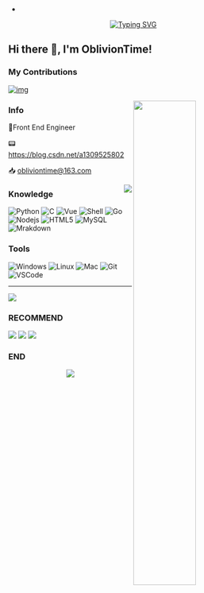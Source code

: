 - 

<!-- 动态打字标题 -->

<div align="center">
  <a href="https://git.io/typing-svg">
    <img src="https://readme-typing-svg.demolab.com?font=Lobster&size=32&center=true&vCenter=true&width=500&color=81D8D0&lines=+Love+Free%2C+Love+HL." alt="Typing SVG" />
  </a>
</div>


## Hi there 👋, I'm OblivionTime!

### My Contributions

[![img](https://raw.githubusercontent.com/thinkingthigh/thinkingthigh/main/assets/github-contribution-grid-snake.svg)](https://raw.githubusercontent.com/thinkingthigh/thinkingthigh/main/assets/github-contribution-grid-snake.svg)

<!-- 个人&仓库信息 -->
<img width="50%" align="right" src="https://github-readme-stats.vercel.app/api?username=OblivionTime&include_all_commits=true&show_icons=true&theme=chartreuse-dark" />

### Info

:crystal_ball:Front End Engineer

:pager: https://blog.csdn.net/a1309525802

:inbox_tray: obliviontime@163.com

<img align="right" src="https://github-readme-stats.vercel.app/api/top-langs/?username=OblivionTime&layout=compact&theme=chartreuse-dark" />



<!-- 个人技能信息 -->

### Knowledge

<p>
  <img alt="Python" src="https://img.shields.io/badge/-Python-FADC6A?style=flat-square&logo=python" />
  <img alt="C" src="https://img.shields.io/badge/-C/C++-DAE8FC?style=flat-square&logo=c" />
  <img alt="Vue" src="https://img.shields.io/badge/-VUE-EC4A3F?style=flat-square&logo=vue.js&logoColor=white" />
  <img alt="Shell" src="https://img.shields.io/badge/-Shell-000000?style=style=flat-square&logo=gnu-bash&logoColor=white" />
    <img alt="Go" src="https://img.shields.io/badge/-Go-F7B93E?style=flat-square&logo=go&logoColor=white" />
	<img alt="Nodejs" src="https://img.shields.io/badge/-Nodejs-43853d?style=flat-square&logo=Node.js&logoColor=white" />
	<img alt="HTML5" src="https://img.shields.io/badge/-HTML5-E34F26?style=flat-square&logo=html5&logoColor=white" />
  <img alt="MySQL" src="https://img.shields.io/badge/-MySQL-%2300f.svg?style=flat-square&logo=mysql&logoColor=white" />
  <img alt="Mrakdown" src="https://img.shields.io/badge/-Markdown-292326?style=flat-square&logo=markdown" />
</p>

<!-- 常用工具信息 -->

### Tools

<p>
    <img alt="Windows" src="https://img.shields.io/badge/-Window-ee827c?style=flat-square&logo=windows&logoColor=blue" />
  <img alt="Linux" src="https://img.shields.io/badge/-Linux-F9A03C?style=flat-square&logo=linux&logoColor=white" />
  <img alt="Mac" src="https://img.shields.io/badge/-Mac-656669?style=style=flat-square&logo=apple&logoColor=white" />
  <img alt="Git" src="https://img.shields.io/badge/-Git-FCC624?style=flat-square&logo=git" />
  <img alt="VSCode" src="https://img.shields.io/badge/-VSCode-007ACC?style=flat-square&logo=visual-studio-code" />
</p>







---

<!-- 访客数统计徽标 -->

<div align="left"> 
  <img src="https://komarev.com/ghpvc/?username=OblivionTime" />
</div>

<!-- 推荐项目 -->

### RECOMMEND
<p>
  <a href='https://github.com/OblivionTime/HLRTC'><img  src="https://files.catbox.moe/jx5bfu.png" /></a>
   <a href='https://github.com/OblivionTime/electron-demo'><img src="https://files.catbox.moe/mfb4tx.png" /></a>
   <a href='https://github.com/OblivionTime/vue-element-admin-template-simple'><img  src="https://files.catbox.moe/4ru3zl.png" /></a>
<p>
<p></p>
  
### END
<div align="center"><img src="https://files.catbox.moe/1vx8ra.jpg" /></div>

